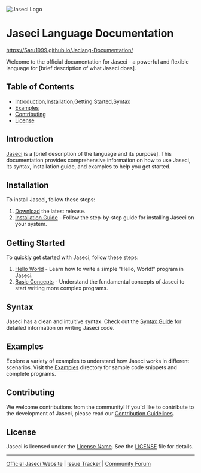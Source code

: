 ![Jaseci Logo](assets/img/logo.png)

# Jaseci Language Documentation

https://Saru1999.github.io/Jaclang-Documentation/

Welcome to the official documentation for Jaseci - a powerful and flexible language for [brief description of what Jaseci does].

## Table of Contents

- [Introduction](#introduction),[Installation](#installation),[Getting Started](#getting-started),[Syntax](#syntax)
- [Examples](#examples)
- [Contributing](#contributing)
- [License](#license)

## Introduction

[Jaseci](link-to-jaseci-website) is a [brief description of the language and its purpose]. This documentation provides comprehensive information on how to use Jaseci, its syntax, installation guide, and examples to help you get started.

## Installation

To install Jaseci, follow these steps:

1. [Download](link-to-download) the latest release.
2. [Installation Guide](link-to-installation-guide) - Follow the step-by-step guide for installing Jaseci on your system.

## Getting Started

To quickly get started with Jaseci, follow these steps:

1. [Hello World](link-to-hello-world) - Learn how to write a simple "Hello, World!" program in Jaseci.
2. [Basic Concepts](link-to-basic-concepts) - Understand the fundamental concepts of Jaseci to start writing more complex programs.

## Syntax

Jaseci has a clean and intuitive syntax. Check out the [Syntax Guide](link-to-syntax-guide) for detailed information on writing Jaseci code.

## Examples

Explore a variety of examples to understand how Jaseci works in different scenarios. Visit the [Examples](link-to-examples) directory for sample code snippets and complete programs.

## Contributing

We welcome contributions from the community! If you'd like to contribute to the development of Jaseci, please read our [Contribution Guidelines](link-to-contribution-guidelines).

## License

Jaseci is licensed under the [License Name](link-to-license). See the [LICENSE](link-to-license-file) file for details.

---

[Official Jaseci Website](link-to-jaseci-website) | [Issue Tracker](link-to-issue-tracker) | [Community Forum](link-to-community-forum)

